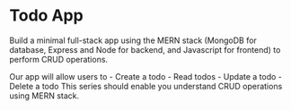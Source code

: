 # Todo App
 Build a minimal full-stack app using the MERN stack (MongoDB for database, Express and Node for backend, and Javascript for frontend) to perform CRUD operations.

Our app will allow users to
    - Create a todo
    - Read todos
    - Update a todo
    - Delete a todo
  This series should enable you understand CRUD operations using MERN stack.
